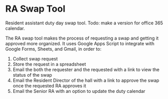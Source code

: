 # RA Swap Tool
Resident assistant duty day swap tool. Todo: make a version for office 365 calendar.

The RA swap tool makes the process of requesting a swap and getting it approved more organized. It uses Google Apps Script to integrate with Google Forms, Sheets, and Gmail, in order to:

1. Collect swap request
2. Store the request in a spreadsheet
3. Email the both the requester and the requested with a link to view the status of the swap
4. Email the Resident Director of the hall with a link to approve the swap once the requested RA approves it
5. Email the Senior RA with an option to update the duty calendar
